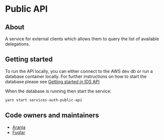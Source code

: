 # Public API

## About

A service for external clients which allows them to query the list of available delegations.

## Getting started

To run the API locally, you can either connect to the AWS dev db or run a database container locally.
For further instructions on how to start the database please see [Getting started in IDS API](../ids-api/README.md#getting-started)

When the database is running then start the service:

```bash
yarn start services-auth-public-api
```

## Code owners and maintainers

- [Aranja](https://github.com/orgs/island-is/teams/aranja/members)
- [Fuglar](https://github.com/orgs/island-is/teams/fuglar/members)
